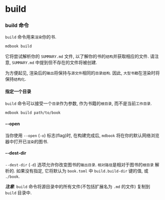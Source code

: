 # build

### build 命令

`build` 命令用来`渲染`你的书.

```bash
mdbook build
```

它将尝试解析你的 `SUMMARY.md` 文件, 以了解你的书的`结构`并获取相应的文件. 请注意, `SUMMARY.md` 中提到但不存在的文件将被创建.

为方便起见, 渲染后的`输出`将保持与`源文件`相同的`目录结构`. 因此, `大型书籍`在渲染时将保持`结构化`.

#### 指定一个目录

`build` 命令可以接受一个`目录`作为参数, 作为书籍的`根目录`, 而不是当前`工作目录`.

```bash
mdbook build path/to/book
```

#### --open

当你使用 `--open` (`-o`) 标志(flag)时, 在构建完成后, `mdbook` 将在你的默认网络浏览器中打开已`渲染`的图书.

#### --dest-dir

`--dest-dir` (`-d`) 选项允许你改变图书的`输出目录`.
`相对路径`是相对于图书的`根目录` 解析的. 如果没有指定, 它将默认为 `book.toml` 中 `build.build-dir` 键的值, 或 `./book`.

***注意***: `build` 命令将源目录中的所有文件(不包括扩展名为 `.md` 的文件) 复制到 `build` 目录中. 
